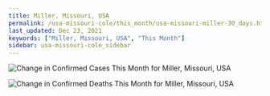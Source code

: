 ```yaml
---
title: Miller, Missouri, USA
permalink: /usa-missouri-cole/this_month/usa-missouri-miller-30_days.html
last_updated: Dec 23, 2021
keywords: ["Miller, Missouri, USA", "This Month"]
sidebar: usa-missouri-cole_sidebar
---
```


![Change in Confirmed Cases This Month for Miller, Missouri, USA](/covid_tracker/images/graphs/usa-missouri-miller-delta_confirmed-30_days_graph.png)

![Change in Confirmed Deaths This Month for Miller, Missouri, USA](/covid_tracker/images/graphs/usa-missouri-miller-delta_deaths-30_days_graph.png)
